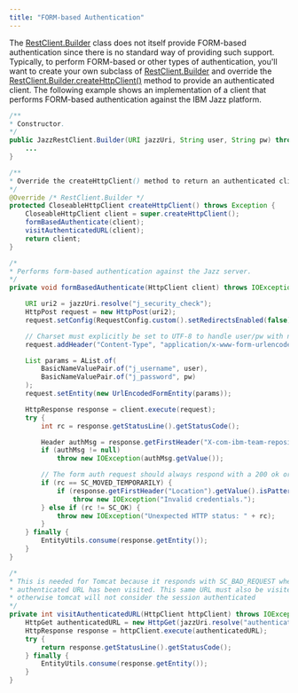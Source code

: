 ```yaml
---
title: "FORM-based Authentication"
---
```


The [RestClient.Builder]({{API_DOCS}}/org/apache/juneau/rest/client/RestClient/Builder.html) class does not itself
provide FORM-based authentication since there is no standard way of providing such support.
Typically, to perform FORM-based or other types of authentication, you'll want to create your own subclass of [RestClient.Builder]({{API_DOCS}}/org/apache/juneau/rest/client/RestClient/Builder.html) and override the [RestClient.Builder.createHttpClient()]({{API_DOCS}}/org/apache/juneau/rest/client/RestClient/Builder.html#createHttpClient()) method to provide an authenticated client.
The following example shows an implementation of a client that performs FORM-based authentication against the IBM Jazz
platform.

```java
/**
* Constructor.
*/
public JazzRestClient.Builder(URI jazzUri, String user, String pw) throws IOException {
    ...
}

/**
* Override the createHttpClient() method to return an authenticated client.
*/
@Override /* RestClient.Builder */
protected CloseableHttpClient createHttpClient() throws Exception {
    CloseableHttpClient client = super.createHttpClient();
    formBasedAuthenticate(client);
    visitAuthenticatedURL(client);
    return client;
}

/*
* Performs form-based authentication against the Jazz server.
*/
private void formBasedAuthenticate(HttpClient client) throws IOException {

    URI uri2 = jazzUri.resolve("j_security_check");
    HttpPost request = new HttpPost(uri2);
    request.setConfig(RequestConfig.custom().setRedirectsEnabled(false).build());

    // Charset must explicitly be set to UTF-8 to handle user/pw with non-ascii characters.
    request.addHeader("Content-Type", "application/x-www-form-urlencoded; charset=utf-8");

    List params = AList.of(
        BasicNameValuePair.of("j_username", user),
        BasicNameValuePair.of("j_password", pw)
    );
    request.setEntity(new UrlEncodedFormEntity(params));

    HttpResponse response = client.execute(request);
    try {
        int rc = response.getStatusLine().getStatusCode();

        Header authMsg = response.getFirstHeader("X-com-ibm-team-repository-web-auth-msg");
        if (authMsg != null)
            throw new IOException(authMsg.getValue());

        // The form auth request should always respond with a 200 ok or 302 redirect code
        if (rc == SC_MOVED_TEMPORARILY) {
            if (response.getFirstHeader("Location").getValue().isPattern("^.*/auth/authfailed.*$"))
                throw new IOException("Invalid credentials.");
        } else if (rc != SC_OK) {
            throw new IOException("Unexpected HTTP status: " + rc);
        }
    } finally {
        EntityUtils.consume(response.getEntity());
    }
}

/*
* This is needed for Tomcat because it responds with SC_BAD_REQUEST when the j_security_check URL is visited before an
* authenticated URL has been visited. This same URL must also be visited after authenticating with j_security_check
* otherwise tomcat will not consider the session authenticated
*/
private int visitAuthenticatedURL(HttpClient httpClient) throws IOException {
    HttpGet authenticatedURL = new HttpGet(jazzUri.resolve("authenticated/identity"));
    HttpResponse response = httpClient.execute(authenticatedURL);
    try {
        return response.getStatusLine().getStatusCode();
    } finally {
        EntityUtils.consume(response.getEntity());
    }
}
```
